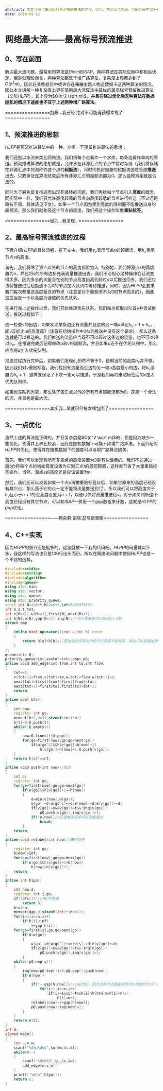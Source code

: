 ```yaml
---
abstract: 本文介绍了最高标号预流推进算法的过程，优化，并给出了代码。但是代码中似乎存在神秘的bug，请小心食用。
date: 2018-09-12
---
```


# 网络最大流——最高标号预流推进

## 0、写在前面

解决最大流问题，最常用的算法是$Dinic$和$ISAP$，两种算法在实际应用中都相当快速。但是就理论而言，两种算法都属于增广路算法，复杂度上界都达到了$O(n^2 m)$，因此在某些题目中或许存在~~毒瘤~~出题人构造数据卡这两种算法的情况。因此本文讲解一种复杂度上界在常用最大流算法中最优的最高标号预留推进算法（又叫$HLPP$），其上界为$O(n^2 \sqrt m)$，**并且在经过优化后这种算法在数据随机的情况下速度也不亚于上述两种增广路算法**。

================抱歉...我已经 绝对不可能再获得幸福了================

## 1、预流推进的思想

$HLPP$是预流推进算法中的一种，介绍一下预留推进算法的思想：

我们还是以水流来类比网络流。我们将每个点看作一个水库，每条边看作单向的管道。预流推进算法的思想就是，允许水在非源汇点的节点中暂时存储（我们将存储在非源汇点中的流称作这个点的**超额流**），同时伺机将自身的超额流通过管道**推送**出去。只要保证在算法结束后所有非源汇点的超额流都为$0$，那么这种方案就是合法的。

同时为了避免反复推送而出现死循环的问题，我们再给每个节点引入**高度**的概念。同实际中一样，我们只允许高度较高的节点向高度较低的节点进行推送（不过还是略有不同，具体请见下文）。如果一个节点因为受到高度的限制而不能推送自身的超额流，那么我们就抬高这个节点的高度，我们把这个操作叫做**重贴标签**。

================因为...我发现...================

## 2、最高标号预流推进的过程

下面介绍$HLPP$的具体流程，在下文中，我们用$e_v$表示节点$v$的超额流，用$h_v$表示节点$v$的高度。

首先，我们将除了源点以外的节点的高度都置为$0$。特别地，我们将源点$s$的高度置为$n$，并且将$s$的所有边都充满流量推送出去。我们不必担心这种操作会让流变得太多，因为多余的流量会在别的节点高度抬高到超过$s$以后推送回去。我们还应该将推送过后超额流不为$0$的节点加入队列中等待推送，同时，因为$HLPP$会要求我们每次都推送高度最高的节点（注意是对于超额流不为$0$的节点而言的），因此这应当是一个以高度为键值的优先队列。

在进行完上述操作以后，我们开始处理优先队列。我们每次都取出队首$v$并尝试推送，推送过程如下：

逐一检查$v$的出边，如果发现某条边还有流量并且边的另一端$u$满足$h_u+1=h_v$，即$v$正好比$u$的高度高$1$（注意在初始操作中对$s$的推送并没有这个要求），那么这条边就是可以推送的。我们推送的流量应当既不可以超过这条边的流量，也不可以超过$e_v$。在推送完成后记得修改$u$和$v$的超额流，并且如果$u$还不在优先队列中，那么应当将$u$加入优先队列。

推送过程执行完毕后，如果我们发现$e_v$仍然不等于$0$，说明当前的高度$h_v$并不够，因此我们对$v$重贴标签。我们找到有流量而且边的另一端$u$高度最小的边，将$h_v$设置为$h_u+1$，这样就保证了下次一定可以推送。于是我们再将重贴标签后的$v$加入优先队列中。

如果优先队列为空，那么除了源汇点以外的所有节点超额流都为$0$，这是一个合法的流，并且也是最大流。

================其实我...早就已经被幸福包围了================

## 3、一点优化

虽然上述的算法是正确的，并且复杂度是$O(n^2 \sqrt m)$的，但是因为缺少一些优化，使得其上界比较紧，因此在随机数据下可能不如增广路算法。下面介绍对$HLPP$的优化，使得其在随机数据下的速度可以与增广路算法媲美。

首先，我们可以发现将所有非源点的高度设置为$0$是有些浪费的。我们不妨通过一遍$bfs$将每个点的初始高度设置为它到汇点$t$的最短距离，这样就节省了大量重贴标签操作。当然，源点$s$的高度还是应该设置为$n$。

然后，我们还可以发现如果一个点$v$再被重贴标签以后，如果它原来的高度已经没有其它点，那么高于它的点一定不能将流量推送到$t$了。所以我们可以将高度大于$h_v$且小于$n+1$的点高度设置为$n+1$，以便尽快将流量推送给$s$。对于如何判断这个高度已经没有其它节点，可以和$ISAP$一样用一个$gap$数组来计数，这就是$HLPP$的$gap$优化。

================——珂朵莉·诺塔·瑟尼欧里斯================

## 4、C++实现

因为$HLPP$的细节还是挺多的，这里就放一下我的代码吧。$HLPP$的码量其实不多，我这样的写法也只是$100$行出头而已。所以在网络流问题中使用$HLPP$也是一个不错的选择。

```cpp
#include<cstdio>
#include<cstring>
#include<algorithm>
#include<queue>
using std::min;
using std::vector;
using std::queue;
using std::priority_queue;
const int N=2e4+5,M=2e5+5,inf=0x3f3f3f3f;
int n,s,t,tot;
int v[M<<1],w[M<<1],first[N],next[M<<1];
int h[N],e[N],gap[N<<1],inq[N];//节点高度是可以到达2n-1的
struct cmp
{
	inline bool operator()(int a,int b) const
	{
		return h[a]<h[b];//因为在优先队列中的节点高度不会改变，所以可以直接比较
	}
};
queue<int> Q;
priority_queue<int,vector<int>,cmp> pQ;
inline void add_edge(int from,int to,int flow)
{
	tot+=2;
	v[tot+1]=from;v[tot]=to;w[tot]=flow;w[tot+1]=0;
	next[tot]=first[from];first[from]=tot;
	next[tot+1]=first[to];first[to]=tot+1;
	return;
}
inline bool bfs()
{
	int now;
	register int go;
	memset(h+1,0x3f,sizeof(int)*n);
	h[t]=0;Q.push(t);
	while(!Q.empty())
	{
		now=Q.front();Q.pop();
		for(go=first[now];go;go=next[go])
			if(w[go^1]&&h[v[go]]>h[now]+1)
				h[v[go]]=h[now]+1,Q.push(v[go]);
	}
	return h[s]!=inf;
}
inline void push(int now)//推送
{
	int d;
	register int go;
	for(go=first[now];go;go=next[go])
		if(w[go]&&h[v[go]]+1==h[now])
		{
			d=min(e[now],w[go]);
			w[go]-=d;w[go^1]+=d;e[now]-=d;e[v[go]]+=d;
			if(v[go]!=s&&v[go]!=t&&!inq[v[go]])
				pQ.push(v[go]),inq[v[go]]=1;
			if(!e[now])//已经推送完毕可以直接退出
				break;
		}
	return;
}
inline void relabel(int now)//重贴标签
{
	register int go;
	h[now]=inf;
	for(go=first[now];go;go=next[go])
		if(w[go]&&h[v[go]]+1<h[now])
			h[now]=h[v[go]]+1;
	return;
}
inline int hlpp()
{
	int now,d;
	register int i,go;
	if(!bfs())//s和t不连通
		return 0;
	h[s]=n;
	memset(gap,0,sizeof(int)*(n<<1));
	for(i=1;i<=n;i++)
		if(h[i]<inf)
			++gap[h[i]];
	for(go=first[s];go;go=next[go])
		if(d=w[go])
		{
			w[go]-=d;w[go^1]+=d;e[s]-=d;e[v[go]]+=d;
			if(v[go]!=s&&v[go]!=t&&!inq[v[go]])
				pQ.push(v[go]),inq[v[go]]=1;
		}
	while(!pQ.empty())
	{
		inq[now=pQ.top()]=0;pQ.pop();push(now);
		if(e[now])
		{
			if(!--gap[h[now]])//gap优化，因为当前节点是最高的所以修改的节点一定不在优先队列中，不必担心修改对优先队列会造成影响
				for(i=1;i<=n;i++)
					if(i!=s&&i!=t&&h[i]>h[now]&&h[i]<n+1)
						h[i]=n+1;
			relabel(now);++gap[h[now]];
			pQ.push(now);inq[now]=1;
		}
	}
	return e[t];
}
int m;
signed main()
{
	int u,v,w;
	scanf("%d%d%d%d",&n,&m,&s,&t);
	while(m--)
	{
		scanf("%d%d%d",&u,&v,&w);
		add_edge(u,v,w);
	}
	printf("%d\n",hlpp());
	return 0;
}
```
